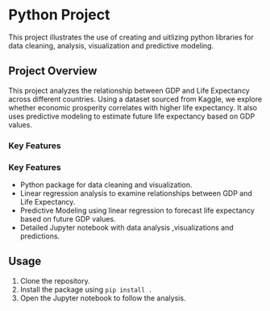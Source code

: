 # Python Project

This project illustrates the use of creating and uitlizing python libraries for data cleaning, analysis, visualization and predictive modeling.

## Project Overview
This project analyzes the relationship between GDP and Life Expectancy across different countries. Using a dataset sourced from Kaggle, we explore whether economic prosperity correlates with higher life expectancy.
It also uses predictive modeling to estimate future life expectancy based on GDP values.

### Key Features

### Key Features
- Python package for data cleaning and visualization.
- Linear regression analysis to examine relationships between GDP and Life Expectancy.
- Predictive Modeling using linear regression to forecast life expectancy based on future GDP values.
- Detailed Jupyter notebook with data analysis ,visualizations and predictions.

## Usage
1. Clone the repository.
2. Install the package using `pip install .`
3. Open the Jupyter notebook to follow the analysis.



